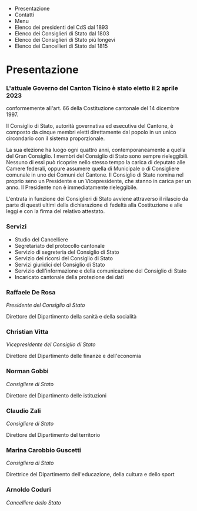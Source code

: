   * Presentazione
  * Contatti
  * Menu
  * Elenco dei presidenti del CdS dal 1893
  * Elenco dei Consiglieri di Stato dal 1803
  * Elenco dei Consiglieri di Stato più longevi
  * Elenco dei Cancellieri di Stato dal 1815

#  Presentazione

###  L'attuale Governo del Canton Ticino è stato eletto il 2 aprile 2023
conformemente all'art. 66 della Costituzione cantonale del 14 dicembre 1997.

Il Consiglio di Stato, autorità governativa ed esecutiva del Cantone, è
composto da cinque membri eletti direttamente dal popolo in un unico
circondario con il sistema proporzionale.  
  
La sua elezione ha luogo ogni quattro anni, contemporaneamente a quella del
Gran Consiglio. I membri del Consiglio di Stato sono sempre rieleggibili.
Nessuno di essi può ricoprire nello stesso tempo la carica di deputato alle
Camere federali, oppure assumere quella di Municipale o di Consigliere
comunale in uno dei Comuni del Cantone. Il Consiglio di Stato nomina nel
proprio seno un Presidente e un Vicepresidente, che stanno in carica per un
anno. Il Presidente non è immediatamente rieleggibile.  
  
L'entrata in funzione dei Consiglieri di Stato avviene attraverso il rilascio
da parte di questi ultimi della dichiarazione di fedeltà alla Costituzione e
alle leggi e con la firma del relativo attestato.

###  Servizi

  * Studio del Cancelliere
  * Segretariato del protocollo cantonale
  * Servizio di segreteria del Consiglio di Stato
  * Servizio dei ricorsi del Consiglio di Stato
  * Servizi giuridici del Consiglio di Stato
  * Servizio dell'informazione e della comunicazione del Consiglio di Stato
  * Incaricato cantonale della protezione dei dati

### Raffaele De Rosa

 _Presidente del Consiglio di Stato_

Direttore del Dipartimento della sanità e della socialità

### Christian Vitta

 _Vicepresidente del Consiglio di Stato_

Direttore del Dipartimento delle finanze e dell'economia

### Norman Gobbi

 _Consigliere di Stato_

Direttore del Dipartimento delle istituzioni

### Claudio Zali

 _Consigliere di Stato_

Direttore del Dipartimento del territorio

### Marina Carobbio Guscetti

 _Consigliera di Stato_

Direttrice del Dipartimento dell'educazione, della cultura e dello sport

### Arnoldo Coduri

 _Cancelliere dello Stato_

